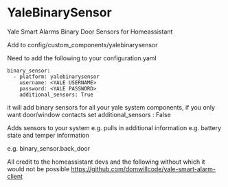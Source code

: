 # YaleBinarySensor
Yale Smart Alarms Binary Door Sensors for Homeassistant

Add to config/custom_components/yalebinarysensor

Need to add the following to your configuration.yaml

~~~text
binary_sensor:
  - platform: yalebinarysensor
    username: <YALE USERNAME>
    password: <YALE PASSWORD>
    additional_sensors: True
~~~
  
it will add binary sensors for all your yale system components, if you only want door/window contacts set additional_sensors : False

Adds sensors to your system e.g. pulls in additional information e.g. battery state and temper information

e.g. binary_sensor.back_door

All credit to the homeassistant devs and the following without which it would not be possible
https://github.com/domwillcode/yale-smart-alarm-client

